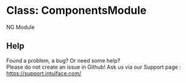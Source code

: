 # Class: ComponentsModule

NG Module


## Help
Found a problem, a bug? Or need some help?  
Please do not create an issue in Github! Ask us via our Support page : https://support.intuiface.com/